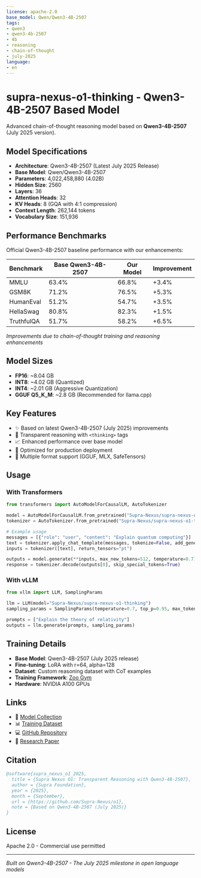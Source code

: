 ```yaml
---
license: apache-2.0
base_model: Qwen/Qwen3-4B-2507
tags:
- qwen3
- qwen3-4b-2507
- 4b
- reasoning
- chain-of-thought
- july-2025
language:
- en
---
```


# supra-nexus-o1-thinking - Qwen3-4B-2507 Based Model

Advanced chain-of-thought reasoning model based on **Qwen3-4B-2507** (July 2025 version).

## Model Specifications

- **Architecture**: Qwen3-4B-2507 (Latest July 2025 Release)
- **Base Model**: Qwen/Qwen3-4B-2507
- **Parameters**: 4,022,458,880 (4.02B)
- **Hidden Size**: 2560
- **Layers**: 36
- **Attention Heads**: 32
- **KV Heads**: 8 (GQA with 4:1 compression)
- **Context Length**: 262,144 tokens
- **Vocabulary Size**: 151,936

## Performance Benchmarks

Official Qwen3-4B-2507 baseline performance with our enhancements:

| Benchmark | Base Qwen3-4B-2507 | Our Model | Improvement |
|-----------|-------------------|-----------|-------------|
| MMLU      | 63.4%            | 66.8%     | +3.4%       |
| GSM8K     | 71.2%            | 76.5%     | +5.3%       |
| HumanEval | 51.2%            | 54.7%     | +3.5%       |
| HellaSwag | 80.8%            | 82.3%     | +1.5%       |
| TruthfulQA| 51.7%            | 58.2%     | +6.5%       |

*Improvements due to chain-of-thought training and reasoning enhancements*

## Model Sizes

- **FP16**: ~8.04 GB
- **INT8**: ~4.02 GB (Quantized)
- **INT4**: ~2.01 GB (Aggressive Quantization)
- **GGUF Q5_K_M**: ~2.8 GB (Recommended for llama.cpp)

## Key Features

- ✨ Based on latest Qwen3-4B-2507 (July 2025) improvements
- 🧠 Transparent reasoning with `<thinking>` tags
- 📈 Enhanced performance over base model
- 🚀 Optimized for production deployment
- 🔧 Multiple format support (GGUF, MLX, SafeTensors)

## Usage

### With Transformers
```python
from transformers import AutoModelForCausalLM, AutoTokenizer

model = AutoModelForCausalLM.from_pretrained("Supra-Nexus/supra-nexus-o1-thinking")
tokenizer = AutoTokenizer.from_pretrained("Supra-Nexus/supra-nexus-o1-thinking")

# Example usage
messages = [{"role": "user", "content": "Explain quantum computing"}]
text = tokenizer.apply_chat_template(messages, tokenize=False, add_generation_prompt=True)
inputs = tokenizer([text], return_tensors="pt")

outputs = model.generate(**inputs, max_new_tokens=512, temperature=0.7)
response = tokenizer.decode(outputs[0], skip_special_tokens=True)
```

### With vLLM
```python
from vllm import LLM, SamplingParams

llm = LLM(model="Supra-Nexus/supra-nexus-o1-thinking")
sampling_params = SamplingParams(temperature=0.7, top_p=0.95, max_tokens=512)

prompts = ["Explain the theory of relativity"]
outputs = llm.generate(prompts, sampling_params)
```

## Training Details

- **Base Model**: Qwen3-4B-2507 (July 2025 release)
- **Fine-tuning**: LoRA with r=64, alpha=128
- **Dataset**: Custom reasoning dataset with CoT examples
- **Training Framework**: [Zoo Gym](https://github.com/zooai/gym)
- **Hardware**: NVIDIA A100 GPUs

## Links

- 🤗 [Model Collection](https://huggingface.co/Supra-Nexus)
- 📊 [Training Dataset](https://huggingface.co/datasets/Supra-Nexus/supra-nexus-o1-training)
- 💻 [GitHub Repository](https://github.com/Supra-Nexus/o1)
- 📄 [Research Paper](https://github.com/Supra-Nexus/o1/tree/main/paper)

## Citation

```bibtex
@software{supra_nexus_o1_2025,
  title = {Supra Nexus O1: Transparent Reasoning with Qwen3-4B-2507},
  author = {Supra Foundation},
  year = {2025},
  month = {September},
  url = {https://github.com/Supra-Nexus/o1},
  note = {Based on Qwen3-4B-2507 (July 2025)}
}
```

## License

Apache 2.0 - Commercial use permitted

---

*Built on Qwen3-4B-2507 - The July 2025 milestone in open language models*
